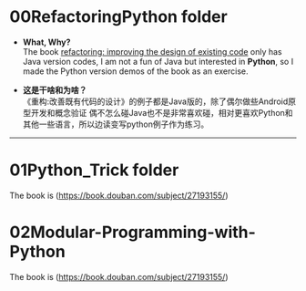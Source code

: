 # 00RefactoringPython folder 
- <b>What, Why? </b><br/>
The book 
[refactoring: improving the design of existing code](https://book.douban.com/subject/1229923)
only has Java version codes, I am not a fun of Java but interested in <b>Python</b>,
so I made the Python version demos of the book as an exercise.

- <b>这是干啥和为啥？</b><br/>
《重构:改善既有代码的设计》的例子都是Java版的，除了偶尔做些Android原型开发和概念验证
偶不怎么碰Java也不是非常喜欢碰，相对更喜欢Python和其他一些语言，所以边读变写python例子作为练习。
<hr>

# 01Python_Trick folder 
The book is (https://book.douban.com/subject/27193155/)

# 02Modular-Programming-with-Python
The book is (https://book.douban.com/subject/27193155/)